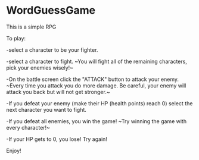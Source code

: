 # WordGuessGame

This is a simple RPG

To play:

-select a character to be your fighter.

-select a character to fight.
    ~You will fight all of the remaining characters, pick your enemies wisely!~

-On the battle screen click the "ATTACK" button to attack your enemy.
    ~Every time you attack you do more damage. Be careful, your enemy will attack you back but will not get stronger.~

-If you defeat your enemy (make their HP (health points) reach 0) select the next character you want to fight.

-If you defeat all enemies, you win the game!
    ~Try winning the game with every character!~

-If your HP gets to 0, you lose! Try again!

Enjoy!

<!-- <|*_*|> -->